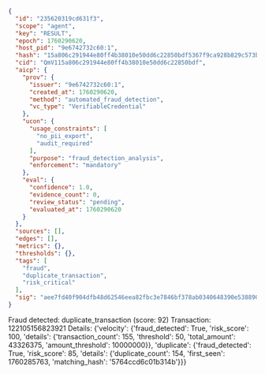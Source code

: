 ```json
{
  "id": "235620319cd631f3",
  "scope": "agent",
  "key": "RESULT",
  "epoch": 1760290620,
  "host_pid": "9e6742732c60:1",
  "hash": "15a806c291944e80ff4b38010e50dd6c22850bdf5367f9ca928b829c573b2f47",
  "cid": "QmV115a806c291944e80ff4b38010e50dd6c22850bdf",
  "aicp": {
    "prov": {
      "issuer": "9e6742732c60:1",
      "created_at": 1760290620,
      "method": "automated_fraud_detection",
      "vc_type": "VerifiableCredential"
    },
    "ucon": {
      "usage_constraints": [
        "no_pii_export",
        "audit_required"
      ],
      "purpose": "fraud_detection_analysis",
      "enforcement": "mandatory"
    },
    "eval": {
      "confidence": 1.0,
      "evidence_count": 0,
      "review_status": "pending",
      "evaluated_at": 1760290620
    }
  },
  "sources": [],
  "edges": [],
  "metrics": {},
  "thresholds": {},
  "tags": [
    "fraud",
    "duplicate_transaction",
    "risk_critical"
  ],
  "sig": "aee7fd40f904dfb48d62546eea82fbc3e7846bf378ab0340648390e538890c84"
}
```

Fraud detected: duplicate_transaction (score: 92)
Transaction: 122105156823921
Details: {'velocity': {'fraud_detected': True, 'risk_score': 100, 'details': {'transaction_count': 155, 'threshold': 50, 'total_amount': 43326375, 'amount_threshold': 10000000}}, 'duplicate': {'fraud_detected': True, 'risk_score': 85, 'details': {'duplicate_count': 154, 'first_seen': 1760285763, 'matching_hash': '5764ccd6c01b314b'}}}